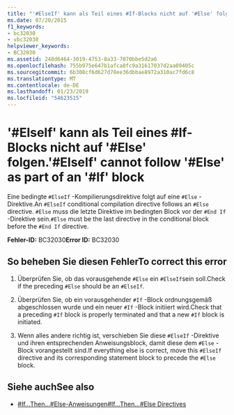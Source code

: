 ```yaml
---
title: "'#ElseIf' kann als Teil eines #If-Blocks nicht auf '#Else' folgen."
ms.date: 07/20/2015
f1_keywords:
- bc32030
- vbc32030
helpviewer_keywords:
- BC32030
ms.assetid: 248d6464-3019-4753-8a33-7070bbe5d2a6
ms.openlocfilehash: 755b975e647b1afca8fc9a31617037d2aa09405c
ms.sourcegitcommit: 6b308cf6d627d78ee36dbbae8972a310ac7fd6c8
ms.translationtype: MT
ms.contentlocale: de-DE
ms.lasthandoff: 01/23/2019
ms.locfileid: "54623515"
---
```

# <a name="elseif-cannot-follow-else-as-part-of-an-if-block"></a><span data-ttu-id="cc1aa-102">'#ElseIf' kann als Teil eines #If-Blocks nicht auf '#Else' folgen.</span><span class="sxs-lookup"><span data-stu-id="cc1aa-102">'#ElseIf' cannot follow '#Else' as part of an '#If' block</span></span>
<span data-ttu-id="cc1aa-103">Eine bedingte `#ElseIf` -Kompilierungsdirektive folgt auf eine `#Else` -Direktive.</span><span class="sxs-lookup"><span data-stu-id="cc1aa-103">An `#ElseIf` conditional compilation directive follows an `#Else` directive.</span></span> <span data-ttu-id="cc1aa-104">`#Else` muss die letzte Direktive im bedingten Block vor der `#End If` -Direktive sein.</span><span class="sxs-lookup"><span data-stu-id="cc1aa-104">`#Else` must be the last directive in the conditional block before the `#End If` directive.</span></span>  
  
 <span data-ttu-id="cc1aa-105">**Fehler-ID:** BC32030</span><span class="sxs-lookup"><span data-stu-id="cc1aa-105">**Error ID:** BC32030</span></span>  
  
## <a name="to-correct-this-error"></a><span data-ttu-id="cc1aa-106">So beheben Sie diesen Fehler</span><span class="sxs-lookup"><span data-stu-id="cc1aa-106">To correct this error</span></span>  
  
1.  <span data-ttu-id="cc1aa-107">Überprüfen Sie, ob das vorausgehende `#Else` ein `#ElseIf`sein soll.</span><span class="sxs-lookup"><span data-stu-id="cc1aa-107">Check if the preceding `#Else` should be an `#ElseIf`.</span></span>  
  
2.  <span data-ttu-id="cc1aa-108">Überprüfen Sie, ob ein vorausgehender `#If` -Block ordnungsgemäß abgeschlossen wurde und ein neuer `#If` -Block initiiert wird.</span><span class="sxs-lookup"><span data-stu-id="cc1aa-108">Check that a preceding `#If` block is properly terminated and that a new `#If` block is initiated.</span></span>  
  
3.  <span data-ttu-id="cc1aa-109">Wenn alles andere richtig ist, verschieben Sie diese `#ElseIf` -Direktive und ihren entsprechenden Anweisungsblock, damit diese dem `#Else` -Block vorangestellt sind.</span><span class="sxs-lookup"><span data-stu-id="cc1aa-109">If everything else is correct, move this `#ElseIf` directive and its corresponding statement block to precede the `#Else` block.</span></span>  
  
## <a name="see-also"></a><span data-ttu-id="cc1aa-110">Siehe auch</span><span class="sxs-lookup"><span data-stu-id="cc1aa-110">See also</span></span>
- [<span data-ttu-id="cc1aa-111">#If...Then...#Else-Anweisungen</span><span class="sxs-lookup"><span data-stu-id="cc1aa-111">#If...Then...#Else Directives</span></span>](../../visual-basic/language-reference/directives/if-then-else-directives.md)
